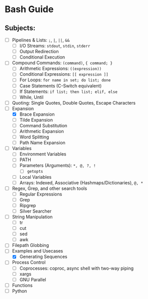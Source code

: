 # Bash Guide

## Subjects:
- [ ] Pipelines & Lists: `;`, `|`, `||`, `&&`
    - [ ] I/O Streams: `stdout`, `stdin`, `stderr`
    - [ ] Output Redirection
    - [ ] Conditional Execution
- [ ] Compound Commands: `(command)`, `{ command; } `
    - [ ] Arithmetic Expressions: `((expression))`
    - [ ] Conditional Expressions: `[[ expression ]]`
    - [ ] For Loops: `for name in set; do list; done`
    - [ ] Case Statements (C-Switch equivalent)
    - [ ] If Statements: `if list; then list; elif, else`
    - [ ] While, Until
- [ ] Quoting: Single Quotes, Double Quotes, Escape Characters
- [ ] Expansion
    - [x] Brace Expansion
    - [ ] Tilde Expansion
    - [ ] Command Substitution
    - [ ] Arithmetic Expansion
    - [ ] Word Splitting
    - [ ] Path Name Expansion
- [ ] Variables
    - [ ] Environment Variables
    - [ ] PATH
    - [ ] Parameters (Arguments): `*, @, ?, !` 
        - [ ] `getopts`
    - [ ] Local Variables
    - [ ] Arrays: Indexed, Associative (Hashmaps/Dictionaries), `@, *`
- [ ] Regex, Grep, and other search tools
    - [ ] Regular Expressions
    - [ ] Grep
    - [ ] Ripgrep
    - [ ] Silver Searcher
- [ ] String Manipulation
    - [ ] tr
    - [ ] cut
    - [ ] sed
    - [ ] awk
- [ ] Filepath Globbing
- [ ] Examples and Usecases
    - [x] Generating Sequences
- [ ] Process Control
    - [ ] Coprocesses: coproc, async shell with two-way piping
    - [ ] xargs
    - [ ] GNU Parallel
- [ ] Functions
- [ ] Python
